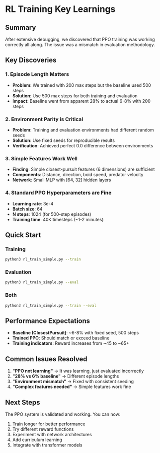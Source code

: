 # RL Training Key Learnings

## Summary
After extensive debugging, we discovered that PPO training was working correctly all along. The issue was a mismatch in evaluation methodology.

## Key Discoveries

### 1. Episode Length Matters
- **Problem**: We trained with 200 max steps but the baseline used 500 steps
- **Solution**: Use 500 max steps for both training and evaluation
- **Impact**: Baseline went from apparent 28% to actual 6-8% with 200 steps

### 2. Environment Parity is Critical
- **Problem**: Training and evaluation environments had different random seeds
- **Solution**: Use fixed seeds for reproducible results
- **Verification**: Achieved perfect 0.0 difference between environments

### 3. Simple Features Work Well
- **Finding**: Simple closest-pursuit features (6 dimensions) are sufficient
- **Components**: Distance, direction, boid speed, predator velocity
- **Network**: Small MLP with [64, 32] hidden layers

### 4. Standard PPO Hyperparameters are Fine
- **Learning rate**: 3e-4
- **Batch size**: 64
- **N steps**: 1024 (for 500-step episodes)
- **Training time**: 40K timesteps (~1-2 minutes)

## Quick Start

### Training
```bash
python3 rl_train_simple.py --train
```

### Evaluation
```bash
python3 rl_train_simple.py --eval
```

### Both
```bash
python3 rl_train_simple.py --train --eval
```

## Performance Expectations
- **Baseline (ClosestPursuit)**: ~6-8% with fixed seed, 500 steps
- **Trained PPO**: Should match or exceed baseline
- **Training indicators**: Reward increases from ~45 to ~65+

## Common Issues Resolved
1. **"PPO not learning"** → It was learning, just evaluated incorrectly
2. **"28% vs 6% baseline"** → Different episode lengths
3. **"Environment mismatch"** → Fixed with consistent seeding
4. **"Complex features needed"** → Simple features work fine

## Next Steps
The PPO system is validated and working. You can now:
1. Train longer for better performance
2. Try different reward functions
3. Experiment with network architectures
4. Add curriculum learning
5. Integrate with transformer models